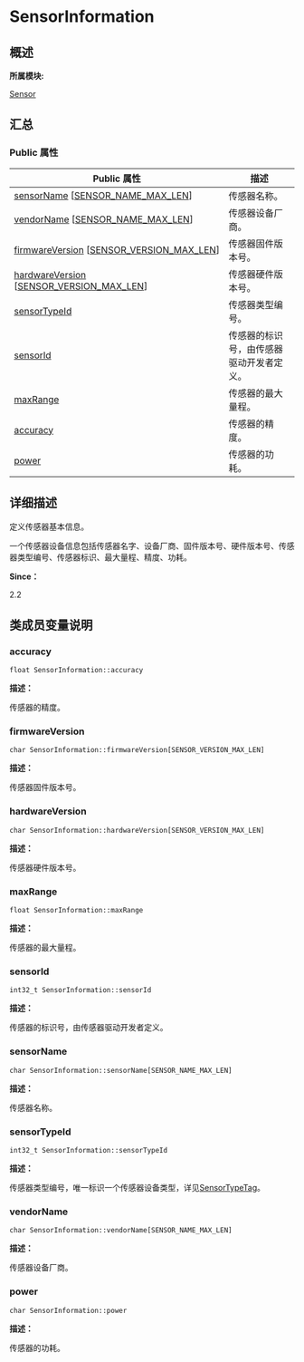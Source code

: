 # SensorInformation


## **概述**

**所属模块:**

[Sensor](_sensor.md)


## **汇总**


### Public 属性

| Public&nbsp;属性 | 描述 |
| -------- | -------- |
| [sensorName](#sensorname)&nbsp;[[SENSOR_NAME_MAX_LEN](_sensor.md#sensornamemaxlen)] | 传感器名称。 |
| [vendorName](#vendorname)&nbsp;[[SENSOR_NAME_MAX_LEN](_sensor.md#sensornamemaxlen)] | 传感器设备厂商。 |
| [firmwareVersion](#firmwareversion)&nbsp;[[SENSOR_VERSION_MAX_LEN](_sensor.md#sensorversionmaxlen)] | 传感器固件版本号。 |
| [hardwareVersion](#hardwareversion)<br/>[[SENSOR_VERSION_MAX_LEN](_sensor.md#sensorversionmaxlen)] | 传感器硬件版本号。 |
| [sensorTypeId](#sensortypeid) | 传感器类型编号。 |
| [sensorId](#sensorid) | 传感器的标识号，由传感器驱动开发者定义。 |
| [maxRange](#maxrange) | 传感器的最大量程。 |
| [accuracy](#accuracy) | 传感器的精度。 |
| [power](#power) | 传感器的功耗。 |


## **详细描述**

定义传感器基本信息。

一个传感器设备信息包括传感器名字、设备厂商、固件版本号、硬件版本号、传感器类型编号、传感器标识、最大量程、精度、功耗。

**Since：**

2.2


## **类成员变量说明**


### accuracy


```
float SensorInformation::accuracy
```

**描述：**

传感器的精度。


### firmwareVersion


```
char SensorInformation::firmwareVersion[SENSOR_VERSION_MAX_LEN]
```

**描述：**

传感器固件版本号。


### hardwareVersion


```
char SensorInformation::hardwareVersion[SENSOR_VERSION_MAX_LEN]
```

**描述：**

传感器硬件版本号。


### maxRange


```
float SensorInformation::maxRange
```

**描述：**

传感器的最大量程。


### sensorId


```
int32_t SensorInformation::sensorId
```

**描述：**

传感器的标识号，由传感器驱动开发者定义。


### sensorName


```
char SensorInformation::sensorName[SENSOR_NAME_MAX_LEN]
```

**描述：**

传感器名称。


### sensorTypeId


```
int32_t SensorInformation::sensorTypeId
```

**描述：**

传感器类型编号，唯一标识一个传感器设备类型，详见[SensorTypeTag](_sensor.md#sensortypetag)。


### vendorName


```
char SensorInformation::vendorName[SENSOR_NAME_MAX_LEN]
```

**描述：**

传感器设备厂商。


### power


```
char SensorInformation::power
```

**描述：**

传感器的功耗。
